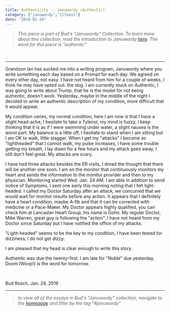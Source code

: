 ```yaml
---
title: Authenticity -- Januwordy (Authentic)
category: ["januwordy","illness"]
date: "2019-01-24"
---
```


> *This piece is part of Bud's "Januwordy" Collection. To learn more about this collection, read the introduction to Januwordy [here](https://www.budrosch.com/introduction-to-januwordy). The word for this piece is "authentic"*

<br/>
<hr/>

Grandson Ian has sucked me into a writing program, Januwordy where you write something each day based on a Prompt for each day.  We agreed on every other day, not easy.  I have not heard from him for a couple of weeks, I think he may have opted out. the dog.  I am currently stuck on Authentic, I was going to write about Trump, that he is the model for not being authentic, doesn't work.  Yesterday, maybe in the middle of the night I decided to write an authentic description of my condition, more difficult that it would appear.

My condition varies, my normal condition, here I am now is that I have a slight head-ache, I hesitate to take a Tylenol, my mind is fuzzy, I keep thinking that it is as if I were swimming under water, a slight nausea is the worst part. My balance is a little off, I hesitate to stand when I am sitting but I am OK to walk, little stagger.  When I get my "attacks" I become so "lightheaded" that I cannot walk, my pulse increases, I have some trouble getting my breath, I lay down for a few hours and my attack goes away, I still don't feel great.  My attacks are scary.

I have had three attacks besides the ER visits, I dread the thought that there will be another one soon.  I am on the monitor that continuously monitors my heart and sends the information to the monitor provider and then to my physician. Monitoring started Wed. Jan. 24 AM.  I am able in addition to send notice of Symptoms, I sent one early this morning noting that I felt light-headed.  I called my Doctor Saturday after an attack, we concurred that we would wait for monitor results before any action. It appears that I definitely have a heart condition, maybe A-fib and that it can be corrected with medicine or a Pace-Maker.  My Doctor appears highly qualified, you can check him at Lancaster Heart Group, his name is Gohn.  My regular Doctor, Mike Warren, great guy is following the "action".  I have not heard from my Doctor since Saturday but I have notified the office of my attacks.

"Light-headed" seems to be the key to my condition, I have been tested for dizziness, I do not get dizzy.

I am pleased that my head is clear enough to write this story.

Authentic was due the twenty-first.  I am late for "Noble" due yesterday, Doom (Woop!) is the word for tomorrow.

<br/>

Bud Rosch, Jan. 24, 2019


<hr/>

> *to view all of the essays in Bud's "Januwordy" collection, navigate to the [homepage](https://www.budrosch.com) and filter by the tag "#januwordy"*

<br/>
